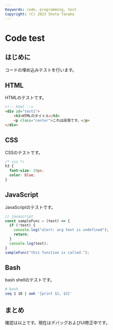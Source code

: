 ```yaml
---
Keywords: code, programming, test
Copyright: (C) 2023 Shota Tanaka
---
```


# Code test

## はじめに
コードの埋め込みテストを行います。

## HTML
HTMLのテストです。

```html
<!-- html -->
<div id="test1">
    <h3>HTMLのタイトル</h3>
    <p class="center">これは段落です。</p>
</div>
```




## CSS
CSSのテストです。

```css
/* css */
h3 {
  font-size: 30px;
  color: blue;
}
```

## JavaScript
JavaScriptのテストです。

```javascript
// javascript
const sampleFunc = (text) => {
  if (!text) {
    console.log("alert: arg text is undefined");
    return;
  }
  console.log(text);
}
sampleFunc("this function is called.");
```

## Bash
bash shellのテストです。

```bash
# bash
seq 1 10 | awk '{print $1, $3}'
```


## まとめ

確認は以上です。現在はデバッグおよびUI修正中です。





                   
                   
                   
                   
                   
                   
                   
                   
                   
